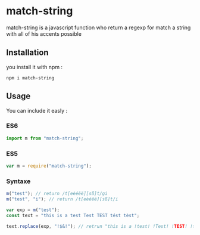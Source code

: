 # match-string

match-string is a javascript function who return a regexp for match a string with all of his accents possible

## Installation

you install it with npm :

    npm i match-string

## Usage

You can include it easly :

### ES6

```javascript
import m from "match-string";
```

### ES5

```javascript
var m = require("match-string");
```

### Syntaxe

```javascript
m("test"); // return /t[eèéêë][sß]t/gi
m("test", "i"); // return /t[eèéêë][sß]t/i

var exp = m("test");
const text = "this is a test Test TEST tést tèst";

text.replace(exp, "!$&!"); // retrun "this is a !test! !Test! !TEST! !tést! !tèst!"
```

